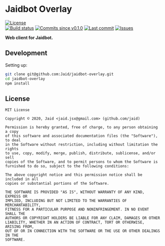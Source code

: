 # Jaidbot Overlay


<a href="https://raw.githubusercontent.com/Jaid/jaidbot-overlay/master/license.txt"><img src="https://img.shields.io/github/license/Jaid/jaidbot-overlay?style=flat-square" alt="License"/></a>  
<a href="https://actions-badge.atrox.dev/Jaid/jaidbot-overlay/goto"><img src="https://img.shields.io/endpoint.svg?style=flat-square&url=https%3A%2F%2Factions-badge.atrox.dev%2FJaid%2Fjaidbot-overlay%2Fbadge" alt="Build status"/></a> <a href="https://github.com/Jaid/jaidbot-overlay/commits"><img src="https://img.shields.io/github/commits-since/Jaid/jaidbot-overlay/v0.1.0?style=flat-square&logo=github" alt="Commits since v0.1.0"/></a> <a href="https://github.com/Jaid/jaidbot-overlay/commits"><img src="https://img.shields.io/github/last-commit/Jaid/jaidbot-overlay?style=flat-square&logo=github" alt="Last commit"/></a> <a href="https://github.com/Jaid/jaidbot-overlay/issues"><img src="https://img.shields.io/github/issues/Jaid/jaidbot-overlay?style=flat-square&logo=github" alt="Issues"/></a>  

**Web client for Jaidbot.**























## Development



Setting up:
```bash
git clone git@github.com:Jaid/jaidbot-overlay.git
cd jaidbot-overlay
npm install
```


## License
```text
MIT License

Copyright © 2020, Jaid <jaid.jsx@gmail.com> (github.com/jaid)

Permission is hereby granted, free of charge, to any person obtaining a copy
of this software and associated documentation files (the "Software"), to deal
in the Software without restriction, including without limitation the rights
to use, copy, modify, merge, publish, distribute, sublicense, and/or sell
copies of the Software, and to permit persons to whom the Software is
furnished to do so, subject to the following conditions:

The above copyright notice and this permission notice shall be included in all
copies or substantial portions of the Software.

THE SOFTWARE IS PROVIDED "AS IS", WITHOUT WARRANTY OF ANY KIND, EXPRESS OR
IMPLIED, INCLUDING BUT NOT LIMITED TO THE WARRANTIES OF MERCHANTABILITY,
FITNESS FOR A PARTICULAR PURPOSE AND NONINFRINGEMENT. IN NO EVENT SHALL THE
AUTHORS OR COPYRIGHT HOLDERS BE LIABLE FOR ANY CLAIM, DAMAGES OR OTHER
LIABILITY, WHETHER IN AN ACTION OF CONTRACT, TORT OR OTHERWISE, ARISING FROM,
OUT OF OR IN CONNECTION WITH THE SOFTWARE OR THE USE OR OTHER DEALINGS IN THE
SOFTWARE.
```
